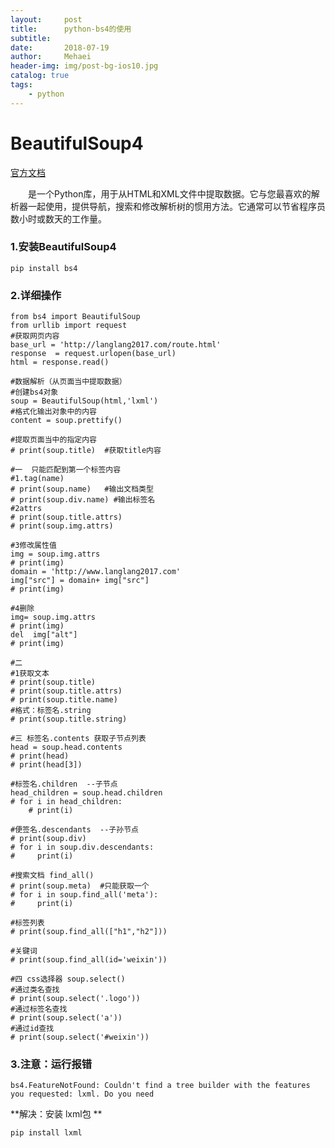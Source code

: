 ```yaml
---
layout:     post
title:      python-bs4的使用
subtitle:   
date:       2018-07-19
author:     Mehaei
header-img: img/post-bg-ios10.jpg
catalog: true
tags:
    - python
---
```

# BeautifulSoup4

[官方文档](https://www.crummy.com/software/BeautifulSoup/bs4/doc/index.zh.html#find-all)

　　是一个Python库，用于从HTML和XML文件中提取数据。它与您最喜欢的解析器一起使用，提供导航，搜索和修改解析树的惯用方法。它通常可以节省程序员数小时或数天的工作量。

### 1.安装BeautifulSoup4

```
pip install bs4
```

###  2.详细操作

```
from bs4 import BeautifulSoup
from urllib import request
#获取网页内容
base_url = 'http://langlang2017.com/route.html'
response  = request.urlopen(base_url)
html = response.read()

#数据解析（从页面当中提取数据）
#创建bs4对象
soup = BeautifulSoup(html,'lxml')
#格式化输出对象中的内容
content = soup.prettify()

#提取页面当中的指定内容
# print(soup.title)  #获取title内容

#一  只能匹配到第一个标签内容
#1.tag(name)
# print(soup.name)   #输出文档类型
# print(soup.div.name) #输出标签名
#2attrs
# print(soup.title.attrs)
# print(soup.img.attrs)

#3修改属性值
img = soup.img.attrs
# print(img)
domain = 'http://www.langlang2017.com'
img["src"] = domain+ img["src"]
# print(img)

#4删除
img= soup.img.attrs
# print(img)
del  img["alt"]
# print(img)

#二
#1获取文本
# print(soup.title)
# print(soup.title.attrs)
# print(soup.title.name)
#格式：标签名.string
# print(soup.title.string)

#三 标签名.contents 获取子节点列表
head = soup.head.contents
# print(head)
# print(head[3])

#标签名.children  --子节点
head_children = soup.head.children
# for i in head_children:
    # print(i)

#便签名.descendants  --子孙节点
# print(soup.div)
# for i in soup.div.descendants:
#     print(i)

#搜索文档 find_all()
# print(soup.meta)  #只能获取一个
# for i in soup.find_all('meta'):
#     print(i)

#标签列表
# print(soup.find_all(["h1","h2"]))

#关键词
# print(soup.find_all(id='weixin'))

#四 css选择器 soup.select()
#通过类名查找
# print(soup.select('.logo'))
#通过标签名查找
# print(soup.select('a'))
#通过id查找
# print(soup.select('#weixin'))
```

### 3.注意：运行报错

```
bs4.FeatureNotFound: Couldn't find a tree builder with the features you requested: lxml. Do you need 
```

**解决：安装 lxml包 **

```
pip install lxml
```
